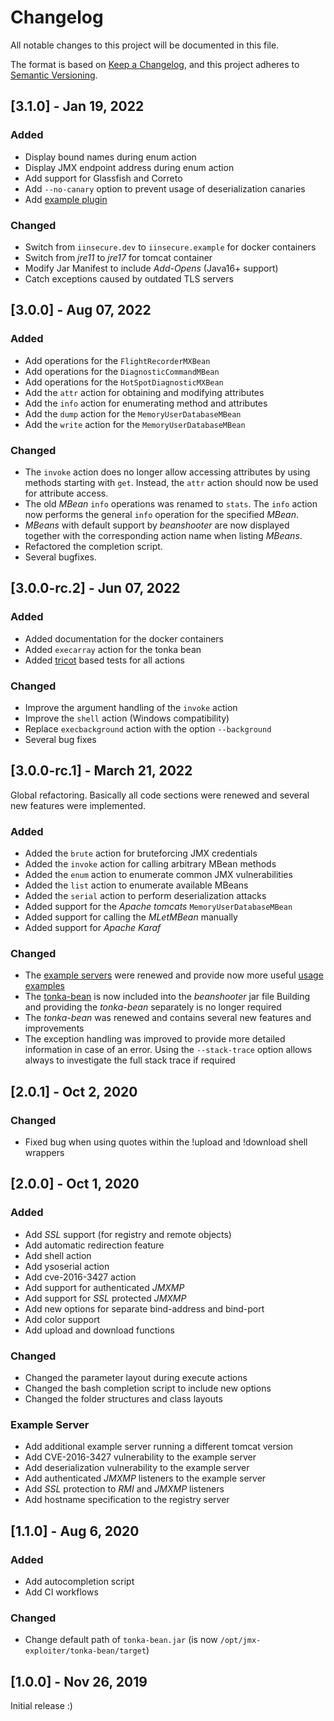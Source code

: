 # Changelog

All notable changes to this project will be documented in this file.

The format is based on [Keep a Changelog](https://keepachangelog.com/en/1.0.0/),
and this project adheres to [Semantic Versioning](https://semver.org/spec/v2.0.0.html).


## [3.1.0] - Jan 19, 2022

### Added

* Display bound names during enum action
* Display JMX endpoint address during enum action
* Add support for Glassfish and Correto
* Add `--no-canary` option to prevent usage of deserialization canaries
* Add [example plugin](/plugins)

### Changed

* Switch from `iinsecure.dev` to `iinsecure.example` for docker containers
* Switch from *jre11* to *jre17* for tomcat container
* Modify Jar Manifest to include *Add-Opens* (Java16+ support)
* Catch exceptions caused by outdated TLS servers 


## [3.0.0] - Aug 07, 2022

### Added

* Add operations for the `FlightRecorderMXBean`
* Add operations for the `DiagnosticCommandMBean`
* Add operations for the `HotSpotDiagnosticMXBean`
* Add the `attr` action for obtaining and modifying attributes
* Add the `info` action for enumerating method and attributes
* Add the `dump` action for the `MemoryUserDatabaseMBean`
* Add the `write` action for the `MemoryUserDatabaseMBean`

### Changed

* The `invoke` action does no longer allow accessing attributes by using methods starting
  with `get`. Instead, the `attr` action should now be used for attribute access.
* The old *MBean* `info` operations was renamed to `stats`. The `info` action now performs
  the general `info` operation for the specified *MBean*.
* *MBeans* with default support by *beanshooter* are now displayed together with the
  corresponding action name when listing *MBeans*.
* Refactored the completion script.
* Several bugfixes.


## [3.0.0-rc.2] - Jun 07, 2022

### Added

* Added documentation for the docker containers
* Added `execarray` action for the tonka bean
* Added [tricot](https://github.com/qtc-de/tricot) based tests for all actions

### Changed

* Improve the argument handling of the `invoke` action
* Improve the `shell` action (Windows compatibility)
* Replace `execbackground` action with the option `--background`
* Several bug fixes


## [3.0.0-rc.1] - March 21, 2022

Global refactoring. Basically all code sections were renewed and several new features
were implemented.

### Added

* Added the `brute` action for bruteforcing JMX credentials
* Added the `invoke` action for calling arbitrary MBean methods
* Added the `enum` action to enumerate common JMX vulnerabilities
* Added the `list` action to enumerate available MBeans
* Added the `serial` action to perform deserialization attacks
* Added support for the *Apache tomcats* `MemoryUserDatabaseMBean`
* Added support for calling the *MLetMBean* manually
* Added support for *Apache Karaf*

### Changed

* The [example servers]() were renewed and provide now more useful
  [usage examples]()
* The [tonka-bean]() is now included into the *beanshooter* jar file
  Building and providing the *tonka-bean* separately is no longer required
* The *tonka-bean* was renewed and contains several new features and improvements
* The exception handling was improved to provide more detailed information
  in case of an error. Using the `--stack-trace` option allows always to
  investigate the full stack trace if required


## [2.0.1] - Oct 2, 2020

### Changed

* Fixed bug when using quotes within the !upload and !download shell wrappers


## [2.0.0] - Oct 1, 2020

### Added

* Add *SSL* support (for registry and remote objects)
* Add automatic redirection feature
* Add shell action
* Add ysoserial action
* Add cve-2016-3427 action
* Add support for authenticated *JMXMP*
* Add support for *SSL* protected *JMXMP*
* Add new options for separate bind-address and bind-port
* Add color support
* Add upload and download functions

### Changed

* Changed the parameter layout during execute actions
* Changed the bash completion script to include new options
* Changed the folder structures and class layouts

### Example Server

* Add additional example server running a different tomcat version
* Add CVE-2016-3427 vulnerability to the example server
* Add deserialization vulnerability to the example server
* Add authenticated *JMXMP* listeners to the example server
* Add *SSL* protection to *RMI* and *JMXMP* listeners
* Add hostname specification to the registry server


## [1.1.0] - Aug 6, 2020

### Added

* Add autocompletion script
* Add CI workflows

### Changed

* Change default path of ``tonka-bean.jar`` (is now ``/opt/jmx-exploiter/tonka-bean/target``)


## [1.0.0] - Nov 26, 2019

Initial release :)
